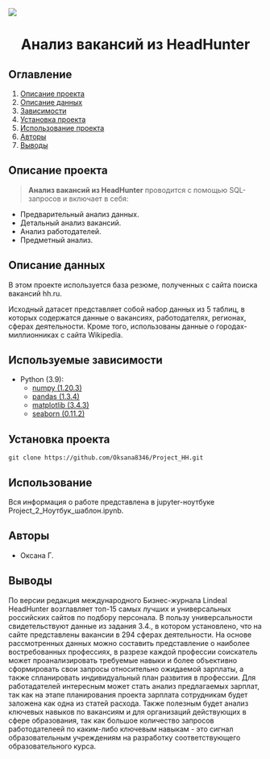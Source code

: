 
![](./images/data_cleaning.png)
# <center> Анализ вакансий из HeadHunter </center>
## Оглавление
1. [Описание проекта](#Описание-проекта)
2. [Описание данных](#Описание-данных)
3. [Зависимости](#Зависимости)
4. [Установка проекта](#Установка-проекта)
5. [Использование проекта](#Использование-проекта)
6. [Авторы](#Авторы)
7. [Выводы](Использование-проекта)

## Описание проекта

> **Анализ вакансий из HeadHunter** проводится с помощью SQL-запросов и включает в себя:

* Предварительный анализ данных.
* Детальный анализ вакансий.
* Анализ работодателей.
* Предметный анализ.



## Описание данных
В этом проекте используется база резюме, полученных с сайта поиска вакансий hh.ru.

Исходный датасет представляет собой набор данных из 5 таблиц, в которых содержатся данные о вакансиях, работодателях, регионах, сферах деятельности. Кроме того, использованы данные о городах-миллионниках с сайта Wikipedia.
## Используемые зависимости
* Python (3.9):
    * [numpy (1.20.3)](https://numpy.org)
    * [pandas (1.3.4)](https://pandas.pydata.org)
    * [matplotlib (3.4.3)](https://matplotlib.org)
    * [seaborn (0.11.2)](https://seaborn.pydata.org)

## Установка проекта

```
git clone https://github.com/Oksana8346/Project_HH.git
```

## Использование
Вся информация о работе представлена в jupyter-ноутбуке Project_2_Ноутбук_шаблон.ipynb.

## Авторы

* Оксана Г.

## Выводы

По версии редакция международного Бизнес-журнала Lindeal HeadHunter возглавляет топ-15 самых лучших и универсальных российских сайтов по подбору персонала. В пользу универсальности свидетельствуют данные из задания 3.4., в котором установлено, что на сайте представлены вакансии в 294 сферах деятельности. На основе рассмотренных данных можно составить представление о наиболее востребованных профессиях, в разрезе каждой профессии соискатель может проанализировать требуемые навыки и более объективно сформировать свои запросы относительно ожидаемой зарплаты, а также спланировать индивидуальный план развития в профессии. Для работадателей интересным может стать анализ предлагаемых зарплат, так как на этапе планирования проекта зарплата сотрудникам будет заложена как одна из статей расхода. Также полезным будет анализ ключевых навыков по вакансиям и для организаций действующих в сфере образования, так как большое количество запросов работодателеей по каким-либо ключевым навыкам - это сигнал образовательным учреждениям на разработку соответствующего образовательного курса. 